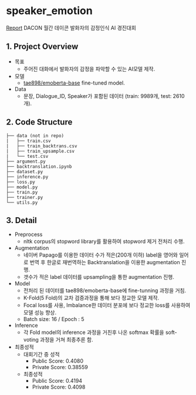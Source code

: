 # speaker_emotion
[Report](https://sangryu-notes.notion.site/7343b2fb9d1140929766e3e60d844a99) 
DACON 월간 데이콘 발화자의 감정인식 AI 경진대회
## 1. Project Overview
  - 목표
    - 주어진 대화에서 발화자의 감정을 파악할 수 있는 AI모델 제작.
  - 모델
    - [tae898/emoberta-base](https://github.com/tae898/erc) fine-tuned model.
  - Data
    - 문장, Dialogue_ID, Speaker가 포함된 데이터 (train: 9989개, test: 2610개).

## 2. Code Structure
``` text
├── data (not in repo)
|   ├── train.csv
|   ├── train_backtrans.csv
|   ├── train_upsample.csv
|   └── test.csv  
├── argument.py
├── backtranslation.ipynb
├── dataset.py
├── inference.py
├── loss.py
├── model.py
├── train.py
├── trainer.py
└── utils.py
```

## 3. Detail 
  - Preprocess 
    - nltk corpus의 stopword library를 활용하여 stopword 제거 전처리 수행.
  - Augmentation
    - 네이버 Papago를 이용한 데이터 수가 적은(200개 이하) label을 영어와 일어로 번역 후 한글로 재번역하는 Backtranslation을 이용한 augmentation 진행.
    - 갯수가 적은 label 데이터를 upsampling을 통한 augmentation 진행.
  - Model
    - 전처리 된 데이터를 tae898/emoberta-base에 fine-tunning 과정을 거침.
    - K-Fold(5 Fold)의 교차 검증과정을 통해 보다 정교한 모델 제작.
    - Focal loss를 사용, Imbalance한 데이터 분포에 보다 정교한 loss를 사용하여 모델 성능 향상.
    - Batch size: 16 / Epoch : 5
  - Inference
    - 각 Fold model의 inference 과정을 거친후 나온 softmax 확률을 soft-voting 과정을 거쳐 최종추론 함.
  - 최종성적
    - 대회기간 중 성적
      - Public Score: 0.4080
      - Private Score: 0.38559
    - 최종성적
      - Public Score: 0.4194
      - Private Score: 0.4098
